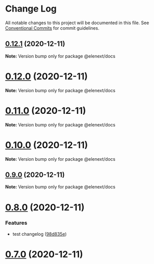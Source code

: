 # Change Log

All notable changes to this project will be documented in this file.
See [Conventional Commits](https://conventionalcommits.org) for commit guidelines.

## [0.12.1](https://github.com/JasKang/elenext/compare/v0.12.0...v0.12.1) (2020-12-11)

**Note:** Version bump only for package @elenext/docs





# [0.12.0](https://github.com/JasKang/elenext/compare/v0.11.0...v0.12.0) (2020-12-11)

**Note:** Version bump only for package @elenext/docs





# [0.11.0](https://github.com/JasKang/elenext/compare/v0.10.0...v0.11.0) (2020-12-11)

**Note:** Version bump only for package @elenext/docs





# [0.10.0](https://github.com/JasKang/elenext/compare/v0.9.0...v0.10.0) (2020-12-11)

**Note:** Version bump only for package @elenext/docs





## [0.9.0](https://github.com/JasKang/elenext/compare/v0.8.0...v0.9.0) (2020-12-11)

**Note:** Version bump only for package @elenext/docs





# [0.8.0](https://github.com/JasKang/elenext/compare/v0.7.0...v0.8.0) (2020-12-11)


### Features

* test changelog ([98d835e](https://github.com/JasKang/elenext/commit/98d835e906f7dca19eeceeb3559193908d90f9af))





# [0.7.0](https://github.com/JasKang/elenext/compare/0.4.0...v0.7.0) (2020-12-11)
